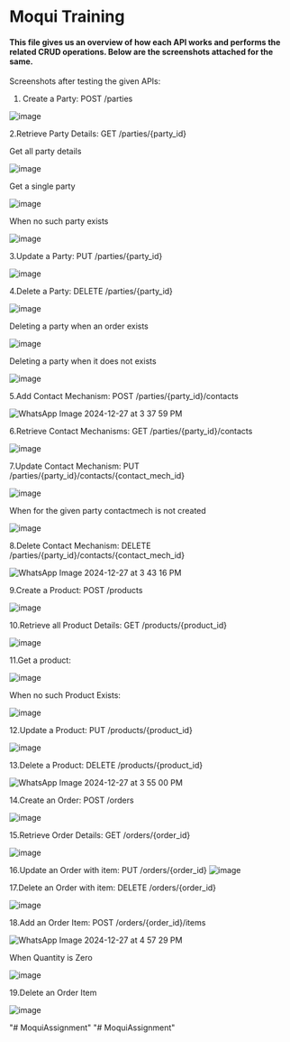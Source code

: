 <h1>Moqui Training</h1>


<h4>This file gives us an overview of how each API works and performs the related CRUD operations. Below are the screenshots attached for the same.</h4>


Screenshots after testing the given APIs:

1. Create a Party: POST /parties
   
![image](https://github.com/user-attachments/assets/d030e3d3-7ea3-4750-9b47-558e5edd7254)


2.Retrieve Party Details: GET /parties/{party_id}

Get all party details

![image](https://github.com/user-attachments/assets/25a809c9-c786-4e10-8382-ce9cb38ceb1f)

Get a single party

![image](https://github.com/user-attachments/assets/5ba9dfb5-6f59-4f8e-b8b6-88fe9563f630)


When no such party exists

![image](https://github.com/user-attachments/assets/ead61df9-2a7b-4fdc-b448-5f8542983b5f)


3.Update a Party: PUT /parties/{party_id}

![image](https://github.com/user-attachments/assets/ebb2b38b-d579-466c-ad34-6f73ed6a520d)


4.Delete a Party: DELETE /parties/{party_id}

![image](https://github.com/user-attachments/assets/e26573b8-b7dd-4b2a-a790-22a81d1aac30)

Deleting a party when an order exists

![image](https://github.com/user-attachments/assets/f7de8034-acd3-43bb-bba9-94f79be48d39)

Deleting a party when it does not exists

![image](https://github.com/user-attachments/assets/0482c712-993e-4e34-b3d0-6ecfb614e547)


5.Add Contact Mechanism: POST /parties/{party_id}/contacts

![WhatsApp Image 2024-12-27 at 3 37 59 PM](https://github.com/user-attachments/assets/b87d3e79-d892-4a0c-b959-01eb5a7f80c2)


6.Retrieve Contact Mechanisms: GET /parties/{party_id}/contacts

![image](https://github.com/user-attachments/assets/de98f0ac-50b1-4cf2-9267-44555caf5176)


7.Update Contact Mechanism: PUT /parties/{party_id}/contacts/{contact_mech_id}

![image](https://github.com/user-attachments/assets/8addbe5f-9528-4a6a-87da-03c226e87bb1)

When for the given party contactmech is not created 

![image](https://github.com/user-attachments/assets/1ea65c2a-ec7c-4467-b4d6-bab6f03dec68)


8.Delete Contact Mechanism: DELETE /parties/{party_id}/contacts/{contact_mech_id}

![WhatsApp Image 2024-12-27 at 3 43 16 PM](https://github.com/user-attachments/assets/5a931ad8-d54f-430c-9a41-ee548ec1fa51)


9.Create a Product: POST /products

![image](https://github.com/user-attachments/assets/cdcd6f18-e80e-4866-8eb3-426e68d6d69f)


10.Retrieve all Product Details: GET /products/{product_id}

![image](https://github.com/user-attachments/assets/5c70e05e-5909-4874-878c-cb888da9cadd)


11.Get a product:

![image](https://github.com/user-attachments/assets/c12548e7-f1f4-443d-b47d-b3db399eae47)


When no such Product Exists:

![image](https://github.com/user-attachments/assets/b5b216e5-5789-47e1-aa53-bc6856fe1601)


12.Update a Product: PUT /products/{product_id}

![image](https://github.com/user-attachments/assets/df8c45dc-71df-4ee7-8ee2-208812317b25)


13.Delete a Product: DELETE /products/{product_id}

![WhatsApp Image 2024-12-27 at 3 55 00 PM](https://github.com/user-attachments/assets/6833ec99-f228-49cf-8313-d830212d8e02)


14.Create an Order: POST /orders

![image](https://github.com/user-attachments/assets/da9815b9-b4ad-426f-b7ec-8cece51c1c49)


15.Retrieve Order Details: GET /orders/{order_id}

![image](https://github.com/user-attachments/assets/099da9a0-d0f3-4d22-9e92-5d15102b011d)


16.Update an Order with item: PUT /orders/{order_id}
![image](https://github.com/user-attachments/assets/eb1f1de7-e457-45dc-9d5d-c1d14aec3775)


17.Delete an Order with item: DELETE /orders/{order_id}

![image](https://github.com/user-attachments/assets/96c1b194-969c-4c0c-b0d5-5a8a62d03d50)


18.Add an Order Item: POST /orders/{order_id}/items

![WhatsApp Image 2024-12-27 at 4 57 29 PM](https://github.com/user-attachments/assets/d509aa98-736e-4feb-94c9-7d2d9c90f9cf)

When Quantity is Zero

![image](https://github.com/user-attachments/assets/fdc58327-6b97-4d05-96f2-ac961017340c)


19.Delete an Order Item

![image](https://github.com/user-attachments/assets/b2ffda43-dbd2-444c-a7bc-db6f2c4a41ff)



















"# MoquiAssignment" 
"# MoquiAssignment" 
